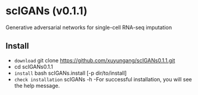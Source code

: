 # scIGANs (v0.1.1)
Generative adversarial networks for single-cell RNA-seq imputation
## Install

- `download` git clone https://github.com/xuyungang/scIGANs0.1.1.git
- cd scIGANs0.1.1
- `install` bash scIGANs.install [-p dir/to/install]
- `check installation` scIGANs -h
  -For successful installation, you will see the help message.
